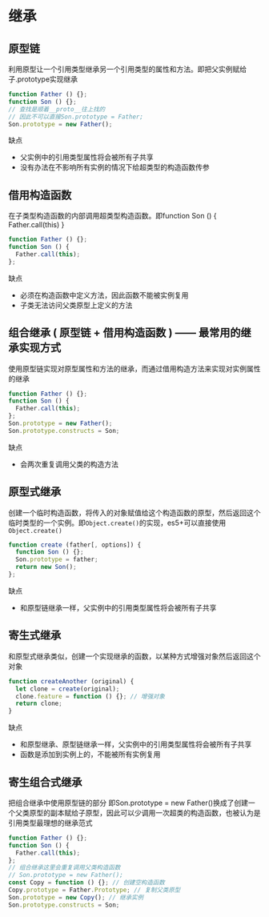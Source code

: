 
# 继承

## 原型链

利用原型让一个引用类型继承另一个引用类型的属性和方法。即把父实例赋给子.prototype实现继承

```js
function Father () {};
function Son () {};
// 查找是顺着__proto__往上找的
// 因此不可以直接Son.prototype = Father;
Son.prototype = new Father();
```

缺点

- 父实例中的引用类型属性将会被所有子共享
- 没有办法在不影响所有实例的情况下给超类型的构造函数传参

## 借用构造函数

在子类型构造函数的内部调用超类型构造函数。即function Son () { Father.call(this) }

```js
function Father () {};
function Son () {
  Father.call(this);
};
```

缺点

- 必须在构造函数中定义方法，因此函数不能被实例复用
- 子类无法访问父类原型上定义的方法

## 组合继承 ( 原型链 + 借用构造函数 ) —— 最常用的继承实现方式

使用原型链实现对原型属性和方法的继承，而通过借用构造方法来实现对实例属性的继承

```js
function Father () {};
function Son () {
  Father.call(this);
};
Son.prototype = new Father();
Son.prototype.constructs = Son;
```

缺点

- 会两次重复调用父类的构造方法

## 原型式继承

创建一个临时构造函数，将传入的对象赋值给这个构造函数的原型，然后返回这个临时类型的一个实例。即`Object.create()`的实现，es5+可以直接使用`Object.create()`

```js
function create (father[, options]) {
  function Son () {};
  Son.prototype = father;
  return new Son();
};
```

缺点

- 和原型链继承一样，父实例中的引用类型属性将会被所有子共享

## 寄生式继承

和原型式继承类似，创建一个实现继承的函数，以某种方式增强对象然后返回这个对象

```js
function createAnother (original) {
  let clone = create(original);
  clone.feature = function () {}; // 增强对象
  return clone;
}
```

缺点

- 和原型继承、原型链继承一样，父实例中的引用类型属性将会被所有子共享
- 函数是添加到实例上的，不能被所有实例复用

## 寄生组合式继承

把组合继承中使用原型链的部分 即Son.prototype = new Father()换成了创建一个父类原型的副本赋给子原型，因此可以少调用一次超类的构造函数，也被认为是引用类型最理想的继承范式

```js
function Father () {};
function Son () {
  Father.call(this);
};
// 组合继承这里会重复调用父类构造函数
// Son.prototype = new Father();
const Copy = function () {}; // 创建空构造函数
Copy.prototype = Father.Prototype; // 复制父类原型
Son.prototype = new Copy(); // 继承实例
Son.prototype.constructs = Son;
```
